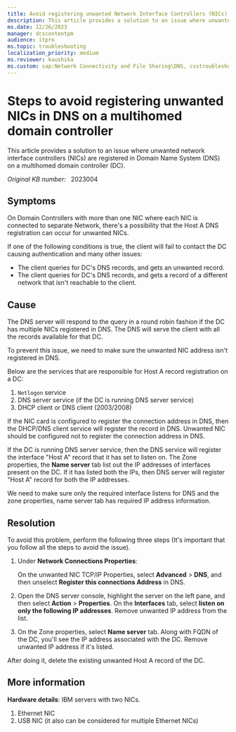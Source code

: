```yaml
---
title: Avoid registering unwanted Network Interface Controllers (NICs) in Domain Name System (DNS)
description: This article provides a solution to an issue where unwanted NICs are registered in DNS on a multihomed domain controller.
ms.date: 12/26/2023
manager: dcscontentpm
audience: itpro
ms.topic: troubleshooting
localization_priority: medium
ms.reviewer: kaushika
ms.custom: sap:Network Connectivity and File Sharing\DNS, csstroubleshoot
---
```

# Steps to avoid registering unwanted NICs in DNS on a multihomed domain controller

This article provides a solution to an issue where unwanted network interface controllers (NICs) are registered in Domain Name System (DNS) on a multihomed domain controller (DC).

_Original KB number:_ &nbsp; 2023004

## Symptoms

On Domain Controllers with more than one NIC where each NIC is connected to separate Network, there's a possibility that the Host A DNS registration can occur for unwanted NICs.

If one of the following conditions is true, the client will fail to contact the DC causing authentication and many other issues:

- The client queries for DC's DNS records, and gets an unwanted record.
- The client queries for DC's DNS records, and gets a record of a different network that isn't reachable to the client.

## Cause

The DNS server will respond to the query in a round robin fashion if the DC has multiple NICs registered in DNS. The DNS will serve the client with all the records available for that DC.

To prevent this issue, we need to make sure the unwanted NIC address isn't registered in DNS.

Below are the services that are responsible for Host A record registration on a DC:

1. `Netlogon` service
2. DNS server service (if the DC is running DNS server service)
3. DHCP client or DNS client (2003/2008)

If the NIC card is configured to register the connection address in DNS, then the DHCP/DNS client service will register the record in DNS. Unwanted NIC should be configured not to register the connection address in DNS.

If the DC is running DNS server service, then the DNS service will register the interface "Host A" record that it has set to listen on. The Zone properties, the **Name server** tab list out the IP addresses of interfaces present on the DC. If it has listed both the IPs, then DNS server will register "Host A" record for both the IP addresses.  

We need to make sure only the required interface listens for DNS and the zone properties, name server tab has required IP address information.

## Resolution

To avoid this problem, perform the following three steps (It's important that you follow all the steps to avoid the issue).

1. Under **Network Connections Properties**:

    On the unwanted NIC TCP/IP Properties, select **Advanced** > **DNS**, and then unselect **Register this connections Address** in DNS.

1. Open the DNS server console, highlight the server on the left pane, and then select **Action** > **Properties**. On the **Interfaces** tab, select **listen on only the following IP addresses**. Remove unwanted IP address from the list.

1. On the Zone properties, select **Name server** tab. Along with FQDN of the DC, you'll see the IP address associated with the DC. Remove unwanted IP address if it's listed.  

After doing it, delete the existing unwanted Host A record of the DC.

## More information

**Hardware details**: IBM servers with two NICs.

1. Ethernet NIC
1. USB NIC (it also can be considered for multiple Ethernet NICs)
